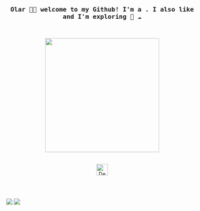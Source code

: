 <h3 align="center"><samp> Olar 👋🏾  welcome to my Github! I'm a . I also like  and I'm exploring 🐍 ☁️ </samp></h4>
<br>
<p align="center">
  <img width="300" src="https://64.media.tumblr.com/2dced32b6e6233015082fb3b784febc8/c8399938a52f32ef-f0/s500x750/05cbeab66bd13327bae4f79f4838e635511a1f7d.gif">
</p>


<p align="center">
<br>
  <img align="center" alt="Denis-Apple" height="30" width="30" src="https://upload.wikimedia.org/wikipedia/commons/8/84/Apple_Computer_Logo_rainbow.svg">
</p>

</div>
<div style="display: inline_block"><br>
 
  ##

 
<div> 
  <a href = "mailto:denis.andrade@live.com"><img src="https://img.shields.io/badge/Outlook-0F1216?style=for-the-badge&logo=microsoft-outlook&logoColor=white" target="_blank"></a>
  <a href="https://www.linkedin.com/in/denis-andrade-331617195/" target="_blank"><img src="https://img.shields.io/badge/-LinkedIn-0F1216?style=for-the-badge&logo=linkedin&logoColor=white" target="_blank"></a> 
</div>
